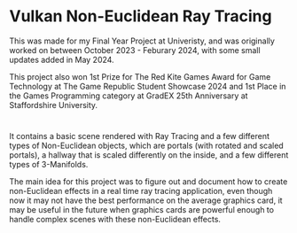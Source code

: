 # Vulkan Non-Euclidean Ray Tracing

This was made for my Final Year Project at Univeristy, and was originally worked on between October 2023 - Feburary 2024, with some small updates added in May 2024.

This project also won 1st Prize for The Red Kite Games Award for Game Technology at The Game Republic Student Showcase 2024 and 1st Place in the Games Programming category at GradEX 25th Anniversary at Staffordshire University.

#

It contains a basic scene rendered with Ray Tracing and a few different types of Non-Euclidean objects, which are portals (with rotated and scaled portals), a hallway that is scaled differently on the inside, and a few different types of 3-Manifolds.

The main idea for this project was to figure out and document how to create non-Euclidean effects in a real time ray tracing application, even though now it may not have the best performance on the average graphics card, it may be useful in the future when graphics cards are powerful enough to handle complex scenes with these non-Euclidean effects.


